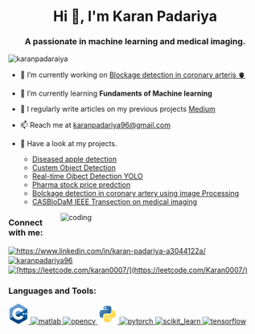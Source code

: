 <h1 align="center">Hi 👋, I'm Karan Padariya</h1>
<h3 align="center">A passionate in machine learning and medical imaging.</h3>


<p align="left"> <img src="https://komarev.com/ghpvc/?username=karanpadaraiya&label=Profile%20views&color=0e75b6&style=flat" alt="karanpadaraiya" /> </p>

<!---<p align="left"> <a href="https://github.com/ryo-ma/github-profile-trophy"><img src="https://github-profile-trophy.vercel.app/?username=karanpadaraiya" alt="karanpadaraiya" /></a> </p>-->

- 🔭 I’m currently working on [Blockage detection in coronary arteris 🫀](https://github.com/KaranPadaraiya/Blockage_Detection)

- 🌱 I’m currently learning **Fundaments of Machine learning**

- 📝 I regularly write articles on my previous projects [Medium](https://medium.com/@karanpadariya96)

- 📫 Reach me at karanpadariya96@gmail.com
  
- 🎯 Have a look at my projects.
  - [Diseased apple detection](https://github.com/KaranPadaraiya/Disease-detection-from-apple?tab=readme-ov-file#disease-detection-in-apple-using-image-processing-techniques)
  - [Custem Object Detection](https://github.com/KaranPadaraiya/Custem-Object-Detection#welcome-to-the-model-garden-for-tensorflow)
  - [Real-time Ojbect Detection YOLO](https://github.com/KaranPadaraiya/Real-time-Ojbect-Detection-YOLO?tab=readme-ov-file#yolov3-person-detection-for-traffic-monitoring)
  - [Pharma stock price predction](https://github.com/KaranPadaraiya/Pharma-stock-price-predction/tree/master#readme)
  - [Bolckage detection in coronary artery using image Processing](https://github.com/KaranPadaraiya/Bolckage-detection-in-coronary-artery-with-image-processing?tab=readme-ov-file#blockage-detection-in-coronary-artery-with-image-processing)
  - [CASBloDaM IEEE Transection on medical imaging](https://github.com/KaranPadaraiya/Blockage_Detection)
    
<img align="right" alt="coding" width="400" src="https://media2.giphy.com/media/v1.Y2lkPTc5MGI3NjExZ2M5cGJ0MXptOXR2c2ZwZm1ibWV3dWhtbW5oYXAwdml6bzk2aGZ4aCZlcD12MV9pbnRlcm5hbF9naWZfYnlfaWQmY3Q9Zw/eeL6lB9x9ZfeLiy1Nh/giphy.gif">


<h3 align="left">Connect with me:</h3>
<p align="left">
<a href="https://linkedin.com/in/https://www.linkedin.com/in/karan-padariya-a3044122a/" target="blank"><img align="center" src="https://raw.githubusercontent.com/rahuldkjain/github-profile-readme-generator/master/src/images/icons/Social/linked-in-alt.svg" alt="https://www.linkedin.com/in/karan-padariya-a3044122a/" height="30" width="40" /></a>
<a href="https://medium.com/@karanpadariya96/" target="blank"><img align="center" src="https://raw.githubusercontent.com/rahuldkjain/github-profile-readme-generator/master/src/images/icons/Social/medium.svg" alt="karanpadariya96" height="30" width="40" /></a>
<a href="https://leetcode.com/karan0007/" target="blank"><img align="center" src="https://raw.githubusercontent.com/rahuldkjain/github-profile-readme-generator/master/src/images/icons/Social/leet-code.svg" alt="[https://leetcode.com/karan0007/](https://leetcode.com/Karan0007/)" height="30" width="40" /></a>
</p>

<h3 align="left">Languages and Tools:</h3>
<p align="left"> <a href="https://www.w3schools.com/cpp/" target="_blank" rel="noreferrer"> <img src="https://raw.githubusercontent.com/devicons/devicon/master/icons/cplusplus/cplusplus-original.svg" alt="cplusplus" width="40" height="40"/> </a> <a href="https://www.mathworks.com/" target="_blank" rel="noreferrer"> <img src="https://upload.wikimedia.org/wikipedia/commons/2/21/Matlab_Logo.png" alt="matlab" width="40" height="40"/> </a> <a href="https://opencv.org/" target="_blank" rel="noreferrer"> <img src="https://www.vectorlogo.zone/logos/opencv/opencv-icon.svg" alt="opencv" width="40" height="40"/> </a> <a href="https://www.python.org" target="_blank" rel="noreferrer"> <img src="https://raw.githubusercontent.com/devicons/devicon/master/icons/python/python-original.svg" alt="python" width="40" height="40"/> </a> <a href="https://pytorch.org/" target="_blank" rel="noreferrer"> <img src="https://www.vectorlogo.zone/logos/pytorch/pytorch-icon.svg" alt="pytorch" width="40" height="40"/> </a> <a href="https://scikit-learn.org/" target="_blank" rel="noreferrer"> <img src="https://upload.wikimedia.org/wikipedia/commons/0/05/Scikit_learn_logo_small.svg" alt="scikit_learn" width="40" height="40"/> </a> <a href="https://www.tensorflow.org" target="_blank" rel="noreferrer"> <img src="https://www.vectorlogo.zone/logos/tensorflow/tensorflow-icon.svg" alt="tensorflow" width="40" height="40"/> </a> </p>

<!---<p><img align="left" src="https://github-readme-stats.vercel.app/api/top-langs?username=karanpadaraiya&show_icons=true&locale=en&layout=compact" alt="karanpadaraiya" /></p>

<p>&nbsp;<img align="center" src="https://github-readme-stats.vercel.app/api?username=karanpadaraiya&show_icons=true&locale=en" alt="karanpadaraiya" /></p>

<p><img align="center" src="https://github-readme-streak-stats.herokuapp.com/?user=karanpadaraiya&" alt="karanpadaraiya" /></p>
-->
